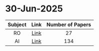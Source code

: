 # 30-Jun-2025

| Subject | Link | Number of Papers |
|:-----:|:----:|:----------------:|
| RO | [Link](https://github.com/KJaebye/EmbodiedAI-Robotics-arXiv-Daily-Reporter/tree/main/30-Jun-2025/RO) | 27 |
| AI | [Link](https://github.com/KJaebye/EmbodiedAI-Robotics-arXiv-Daily-Reporter/tree/main/30-Jun-2025/AI) | 134 |

